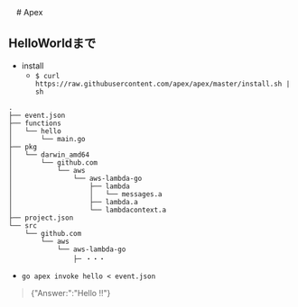 　# Apex
 
 
 ## HelloWorldまで
 
 - install
   - `$ curl https://raw.githubusercontent.com/apex/apex/master/install.sh | sh`

```
.
├── event.json
├── functions
│   └── hello
│       └── main.go
├── pkg
│   └── darwin_amd64
│       └── github.com
│           └── aws
│               └── aws-lambda-go
│                   ├── lambda
│                   │   └── messages.a
│                   ├── lambda.a
│                   └── lambdacontext.a
├── project.json
└── src
    └── github.com
        └── aws
            └── aws-lambda-go
                ├─ ・・・
```

- `go apex invoke hello < event.json`
> {"Answer:":"Hello !!"}
